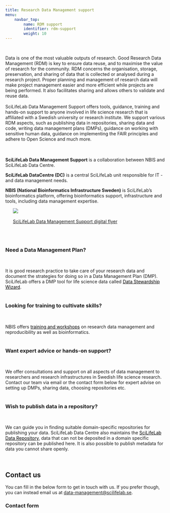 ```yaml
---
title: Research Data Management support
menu:
    navbar_top:
        name: RDM support
        identifier: rdm-support
        weight: 10
---
```

&nbsp;
<div class="row mt-2">
<div class="col-md-8">
Data is one of the most valuable outputs of research. Good Research Data Management (RDM) is key to ensure data reuse, and to maximise the value of research for the community. RDM concerns the organisation, storage, preservation, and sharing of data that is collected or analysed during a research project. Proper planning and management of research data will make project management easier and more efficient while projects are being performed. It also facilitates sharing and allows others to validate and reuse data.
<br><br>
SciLifeLab Data Management Support offers tools, guidance, training and hands-on support to anyone involved in life science research that is affiliated with a Swedish university or research institute.
We support various RDM aspects, such as publishing data in repositories, sharing data and code, writing data management plans (DMPs), guidance on working with sensitive human data, guidance on implementing the FAIR principles and adhere to Open Science and much more.
<br><br><br>

**SciLifeLab Data Management Support** is a collaboration between NBIS and SciLifeLab Data Centre.

**SciLifeLab DataCentre (DC)** is a central SciLifeLab unit responsible for IT - and data management needs.

**NBIS (National Bioinformatics Infrastructure Sweden)** is SciLifeLab’s bioinformatics platform, offering bioinformatics support, infrastructure and tools, including data management expertise.

</div>
  <div class="col-md-3 offset-md-1">
    <div class="card-body p-3 pb-0">
    <ul><a href="/files/SciLifeLab_Data_Management_Support_flyer_2023-04-26.pdf"><img src="/img/SciLifeLab_Data_Management_Support_flyer_2023-04-26-page-001.jpg"class="img-fluid"><br><br>SciLifeLab Data Management Support digital flyer</a>
    <br></ul>
    </div>
  </div>
</div>
<br><br>

<div class="row cards pt-5 pb-5 p-4 rounded cont-links text-black d-flex">
  <h3><b>Need a Data Management Plan?</b></h3><br>
  <p class="card-text">It is good research practice to take care of your research data and document the
  strategies for doing so in a Data Management Plan (DMP). SciLifeLab offers a DMP tool for life science data called <a style="color:black" href="https://dsw.scilifelab.se">Data Stewardship Wizard</a>.
  <br><br></p>
  <h3><b>Looking for training to cultivate skills?</b></h3><br>
  <p class="card-text">NBIS offers <a style="color:black" href="https://nbis.se/training">training and workshops</a> on research data management and reproducibility as well as bioinformatics.
  <br><br></p>
  <h3><b>Want expert advice or hands-on support?</b></h3><br>
  <p class="card-text">We offer consultations and support on all aspects of data management to researchers and research infrastructures in Swedish life science research. Contact our team via email or the contact form below for expert advise on setting up DMPs, sharing data, choosing repositories etc.
  <br><br></p>
  <h3><b>Wish to publish data in a repository?</b></h3><br>
  <p class="card-text">We can guide you in finding suitable domain-specific repositories for publishing
  your data. SciLifeLab Data Centre also maintains the <a style="color:black" href="https://figshare.scilifelab.se">SciLifeLab Data Repository</a>, data that can not be deposited in a domain specific repository can be published here. It is also possible to publish metadata for data you cannot share openly.</p>
</div>


&nbsp;&nbsp;
## Contact us
You can fill in the below form to get in touch with us. If you prefer though, you can instead email us at [data-management@scilifelab.se](mailto:data-management@scilifelab.se).

### Contact form
